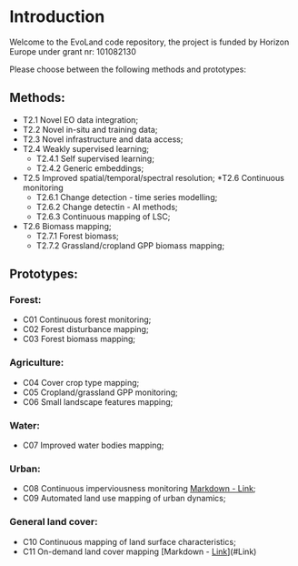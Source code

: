 # Introduction
Welcome to the EvoLand code repository, the project is funded by Horizon Europe under grant nr: 101082130

Please choose between the following methods and prototypes:

## Methods:
* T2.1 Novel EO data integration;
* T2.2 Novel in-situ and training data;
* T2.3 Novel infrastructure and data access;
* T2.4 Weakly supervised learning;
	* T2.4.1 Self supervised learning;
	* T2.4.2 Generic embeddings;
* T2.5 Improved spatial/temporal/spectral resolution;
*T2.6 Continuous monitoring
	* T2.6.1 Change detection - time series modelling;
	* T2.6.2 Change detectin - AI methods;
	* T2.6.3 Continuous mapping of LSC;
* T2.6 Biomass mapping;
	* T2.7.1 Forest biomass;
	* T2.7.2 Grassland/cropland GPP biomass mapping;

## Prototypes:
### Forest:
* C01 Continuous forest monitoring;
* C02 Forest disturbance mapping;
* C03 Forest biomass mapping;
### Agriculture:
* C04 Cover crop type mapping;
* C05 Cropland/grassland GPP monitoring;
* C06 Small landscape features mapping;
### Water:
* C07 Improved water bodies mapping;
### Urban:
* C08 Continuous imperviousness monitoring [Markdown - Link]([#Link](https://github.com/Evoland-Land-Monitoring-Evolution/C8_ContinuousImperviousness.git));
* C09 Automated land use mapping of urban dynamics;
### General land cover:
* C10 Continuous mapping of land surface characteristics;
* C11 On-demand land cover mapping
[Markdown - [Link](https://github.com/Evoland-Land-Monitoring-Evolution/C8_ContinuousImperviousness.git)](#Link)
